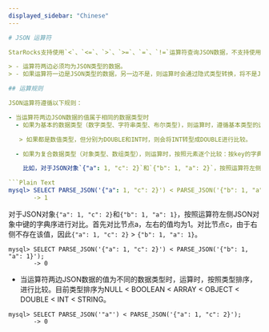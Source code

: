 ```yaml
---
displayed_sidebar: "Chinese"
---

# JSON 运算符

StarRocks支持使用`<`、`<=`、`>`、`>=`、`=`、`!=`运算符查询JSON数据，不支持使用`IN`运算符。

> - 运算符两边必须均为JSON类型的数据。
> - 如果运算符一边是JSON类型的数据，另一边不是，则运算时会通过隐式类型转换，将不是JSON类型的数据转换为JSON类型的数据。类型转换规则，请参见[JSON类型转换](./json-query-and-processing-functions/cast.md)。

## 运算规则

JSON运算符遵循以下规则：

- 当运算符两边JSON数据的值属于相同的数据类型时
  - 如果为基本的数据类型（数字类型、字符串类型、布尔类型)，则运算时，遵循基本类型的运算规则。

   > 如果都是数值类型，但分别为DOUBLE和INT时，则会将INT转型成DOUBLE进行比较。

  - 如果为复合数据类型（对象类型、数组类型），则运算时，按照元素逐个比较：按key的字典序排序，再逐个比较key对应的value。

    比如，对于JSON对象`{"a": 1, "c": 2}`和`{"b": 1, "a": 2}`，按照运算符左侧JSON对象中键的字典序进行对比。对比节点a，由于左边的值1 < 右边的值2，因此`{"a": 1, "c": 2}` < `{"b": 1, "a": 2}`。

```Plain Text
mysql> SELECT PARSE_JSON('{"a": 1, "c": 2}') < PARSE_JSON('{"b": 1, "a": 2} ');
       -> 1
```

   对于JSON对象`{"a": 1, "c": 2}`和`{"b": 1, "a": 1}`，按照运算符左侧JSON对象中键的字典序进行对比。首先对比节点a，左右的值均为1。对比节点c，由于右侧不存在该值，因此`{"a": 1, "c": 2}` > `{"b": 1, "a": 1}`。

```Plain Text
mysql> SELECT PARSE_JSON('{"a": 1, "c": 2}') < PARSE_JSON('{"b": 1, "a": 1}');
       -> 0
```

- 当运算符两边JSON数据的值为不同的数据类型时，运算时，按照类型排序，进行比较。目前类型排序为NULL < BOOLEAN < ARRAY < OBJECT < DOUBLE < INT < STRING。

```Plain Text
mysql> SELECT PARSE_JSON('"a"') < PARSE_JSON('{"a": 1, "c": 2}');
       -> 0
```